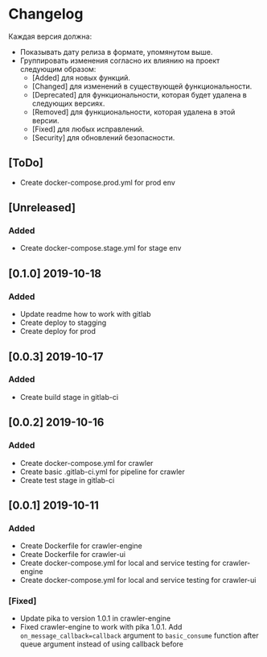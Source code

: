 # Changelog

Каждая версия должна:

- Показывать дату релиза в формате, упомянутом выше.
- Группировать изменения согласно их влиянию на проект следующим образом:
  - [Added] для новых функций.
  - [Changed] для изменений в существующей функциональности.
  - [Deprecated] для функциональности, которая будет удалена в следующих версиях.
  - [Removed] для функциональности, которая удалена в этой версии.
  - [Fixed] для любых исправлений.
  - [Security] для обновлений безопасности.

## [ToDo]
- Create docker-compose.prod.yml for prod env


## [Unreleased]
### Added
- Create docker-compose.stage.yml for stage env

## [0.1.0] 2019-10-18
### Added
- Update readme how to work with gitlab
- Create deploy to stagging
- Create deploy for prod

## [0.0.3] 2019-10-17
### Added
- Create build stage in gitlab-ci

## [0.0.2] 2019-10-16
### Added
- Create docker-compose.yml for crawler
- Create basic .gitlab-ci.yml for pipeline for crawler
- Create test stage in gitlab-ci

## [0.0.1] 2019-10-11
### Added
- Create Dockerfile for crawler-engine
- Create Dockerfile for crawler-ui
- Create docker-compose.yml for local and service testing for crawler-engine
- Create docker-compose.yml for local and service testing for crawler-ui

### [Fixed]
- Update pika to version 1.0.1 in crawler-engine
- Fixed crawler-engine to work with pika 1.0.1. Add `on_message_callback=callback` argument to `basic_consume` function after queue argument instead of using callback before

